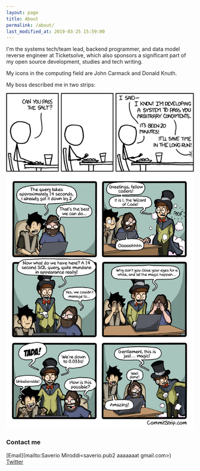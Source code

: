 ```yaml
---
layout: page
title: About
permalink: /about/
last_modified_at: 2019-03-25 15:59:00
---
```


I'm the systems tech/team lead, backend programmer, and data model reverse engineer at Ticketsolve, which also sponsors a significant part of my open source development, studies and tech writing.

My icons in the computing field are John Carmack and Donald Knuth.

My boss described me in two strips:

<center>
  <img loading="lazy" src="/images/bio/xkcd_salt_script.png" alt="XKCD salt script"/>
  <img loading="lazy" src="/images/bio/sql_wizard.jpg" alt="SQL wizard"/>
</center>

### Contact me

[Email](mailto:Saverio Miroddi<saverio.pub2 aaaaaaat gmail.com>)  
[Twitter](https://twitter.com/64kramsystem)